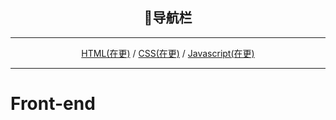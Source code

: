 <div align="center">
  <h2>📖导航栏</h2>
</div><hr>
<div align="center">
  <a href="#">HTML(在更)</a> / <a href="#">CSS(在更)</a> / <a href="#">Javascript(在更)</a>
</div>

---

# Front-end
